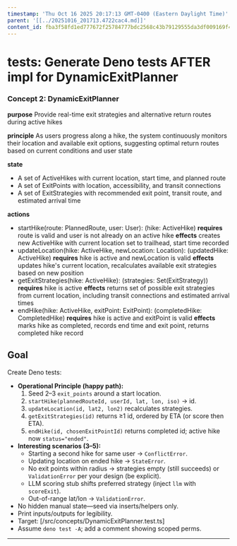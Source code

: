 ```yaml
---
timestamp: 'Thu Oct 16 2025 20:17:13 GMT-0400 (Eastern Daylight Time)'
parent: '[[../20251016_201713.4722cac4.md]]'
content_id: fba3f58fd1ed777672f25784777bdc2568c43b79129555da3df009169f4d3913
---
```


# tests: Generate Deno tests AFTER impl for DynamicExitPlanner

### Concept 2: DynamicExitPlanner

**purpose** Provide real-time exit strategies and alternative return routes during active hikes

**principle** As users progress along a hike, the system continuously monitors their location and available exit options, suggesting optimal return routes based on current conditions and user state

**state**

* A set of ActiveHikes with current location, start time, and planned route
* A set of ExitPoints with location, accessibility, and transit connections
* A set of ExitStrategies with recommended exit point, transit route, and estimated arrival time

**actions**

* startHike(route: PlannedRoute, user: User): (hike: ActiveHike)
  **requires** route is valid and user is not already on an active hike
  **effects** creates new ActiveHike with current location set to trailhead, start time recorded
* updateLocation(hike: ActiveHike, newLocation: Location): (updatedHike: ActiveHike)
  **requires** hike is active and newLocation is valid
  **effects** updates hike's current location, recalculates available exit strategies based on new position
* getExitStrategies(hike: ActiveHike): (strategies: Set(ExitStrategy))
  **requires** hike is active
  **effects** returns set of possible exit strategies from current location, including transit connections and estimated arrival times
* endHike(hike: ActiveHike, exitPoint: ExitPoint): (completedHike: CompletedHike)
  **requires** hike is active and exitPoint is valid
  **effects** marks hike as completed, records end time and exit point, returns completed hike record

## Goal

Create Deno tests:

* **Operational Principle (happy path):**
  1. Seed 2–3 `exit_points` around a start location.
  2. `startHike(plannedRouteId, userId, lat, lon, iso)` → id.
  3. `updateLocation(id, lat2, lon2)` recalculates strategies.
  4. `getExitStrategies(id)` returns ≥1 id, ordered by ETA (or score then ETA).
  5. `endHike(id, chosenExitPointId)` returns completed id; active hike now `status="ended"`.
* **Interesting scenarios (3–5):**
  * Starting a second hike for same user → `ConflictError`.
  * Updating location on ended hike → `StateError`.
  * No exit points within radius → strategies empty (still succeeds) or `ValidationError` per your design (be explicit).
  * LLM scoring stub shifts preferred strategy (inject `llm` with `scoreExit`).
  * Out-of-range lat/lon → `ValidationError`.
* No hidden manual state—seed via inserts/helpers only.
* Print inputs/outputs for legibility.
* Target: \[/src/concepts/DynamicExitPlanner.test.ts]
* Assume `deno test -A`; add a comment showing scoped perms.

***
